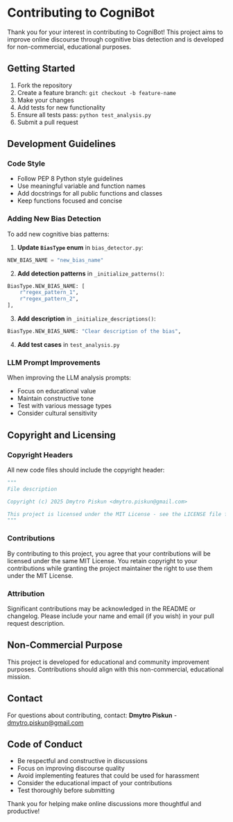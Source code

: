# Contributing to CogniBot

Thank you for your interest in contributing to CogniBot! This project aims to improve online discourse through cognitive bias detection and is developed for non-commercial, educational purposes.

## Getting Started

1. Fork the repository
2. Create a feature branch: `git checkout -b feature-name`
3. Make your changes
4. Add tests for new functionality
5. Ensure all tests pass: `python test_analysis.py`
6. Submit a pull request

## Development Guidelines

### Code Style
- Follow PEP 8 Python style guidelines
- Use meaningful variable and function names
- Add docstrings for all public functions and classes
- Keep functions focused and concise

### Adding New Bias Detection

To add new cognitive bias patterns:

1. **Update `BiasType` enum** in `bias_detector.py`:
```python
NEW_BIAS_NAME = "new_bias_name"
```

2. **Add detection patterns** in `_initialize_patterns()`:
```python
BiasType.NEW_BIAS_NAME: [
    r"regex_pattern_1",
    r"regex_pattern_2",
],
```

3. **Add description** in `_initialize_descriptions()`:
```python
BiasType.NEW_BIAS_NAME: "Clear description of the bias",
```

4. **Add test cases** in `test_analysis.py`

### LLM Prompt Improvements

When improving the LLM analysis prompts:
- Focus on educational value
- Maintain constructive tone
- Test with various message types
- Consider cultural sensitivity

## Copyright and Licensing

### Copyright Headers
All new code files should include the copyright header:

```python
"""
File description

Copyright (c) 2025 Dmytro Piskun <dmytro.piskun@gmail.com>

This project is licensed under the MIT License - see the LICENSE file for details.
"""
```

### Contributions
By contributing to this project, you agree that your contributions will be licensed under the same MIT License. You retain copyright to your contributions while granting the project maintainer the right to use them under the MIT License.

### Attribution
Significant contributions may be acknowledged in the README or changelog. Please include your name and email (if you wish) in your pull request description.

## Non-Commercial Purpose

This project is developed for educational and community improvement purposes. Contributions should align with this non-commercial, educational mission.

## Contact

For questions about contributing, contact:
**Dmytro Piskun** - [dmytro.piskun@gmail.com](mailto:dmytro.piskun@gmail.com)

## Code of Conduct

- Be respectful and constructive in discussions
- Focus on improving discourse quality
- Avoid implementing features that could be used for harassment
- Consider the educational impact of your contributions
- Test thoroughly before submitting

Thank you for helping make online discussions more thoughtful and productive! 